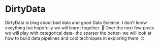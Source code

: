 # DirtyData
 DirtyData is blog about bad data and good Data Science. I don't know eveything but hopefully we will learnt together. 📓 Over the next few posts we will play with categorical data- the sparser the better- we will look at how to build data pipelines and cool techniques in exploring them. 🤓
